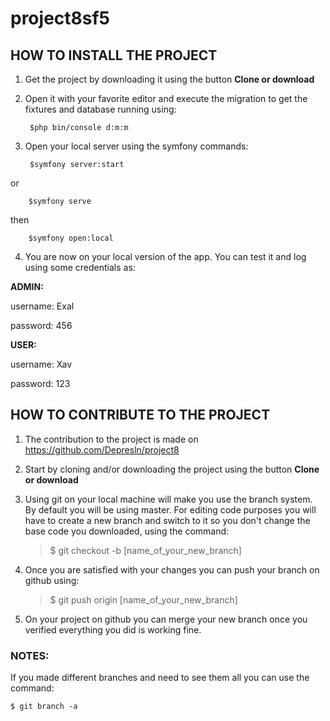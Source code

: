 # project8sf5

## HOW TO INSTALL THE PROJECT

1. Get the project by downloading it using the button **Clone or download**

2. Open it with your favorite editor and execute the migration to get the fixtures and database running using:

		$php bin/console d:m:m

3. Open your local server using the symfony commands:

		$symfony server:start
		
or

		$symfony serve

then

		$symfony open:local
		
4. You are now on your local version of the app. You can test it and log using some credentials as:

**ADMIN:**

username: Exal

password: 456


**USER:**

username: Xav

password: 123





## HOW TO CONTRIBUTE TO THE PROJECT

1. The contribution to the project is made on https://github.com/Depresln/project8

2. Start by cloning and/or downloading the project using the button **Clone or download**
 
3. Using git on your local machine will make you use the branch system. By default you will be using master.
For editing code purposes you will have to create a new branch and switch to it so you don't change the base code you downloaded, using the command:

	>$ git checkout -b [name_of_your_new_branch]

4. Once you are satisfied with your changes you can push your branch on github using:

	>$ git push origin [name_of_your_new_branch]

5. On your project on github you can merge your new branch once you verified everything you did is working fine.


### NOTES:

If you made different branches and need to see them all you can use the command:

	$ git branch -a
